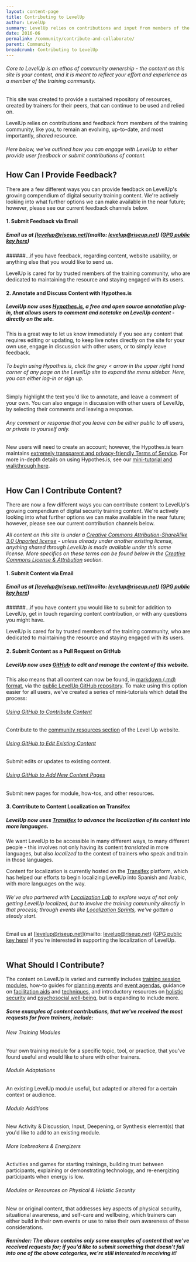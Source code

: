 ```yaml
---
layout: content-page
title: Contributing to LevelUp
author: LevelUp
summary: LevelUp relies on contributions and input from members of the training community, like you, to remain an evolving, up-to-date, and most importantly, shared resource. We welcome and encourage all users of LevelUp to contribute new training content, provide feedback or updates for current content, and participate in our ongoing localization efforts.
date: 2016-06
permalink: /community/contribute-and-collaborate/
parent: Community
breadcrumb: Contributing to LevelUp
---
```

###### Core to LevelUp is an ethos of community ownership - the content on this site is *your* content, and  it is meant to reflect your effort and experience as a member of the training community.

This site was created to provide a sustained repository of resources, created by trainers for their peers, that can continue to be used and relied on.

LevelUp relies on contributions and feedback from members of the training community, like you, to remain an evolving, up-to-date, and most importantly, *shared* resource. 

###### Here below, we've outlined how you can engage with LevelUp to either provide user feedback or submit contributions of content.

## How Can I Provide Feedback?
There are a few different ways you can provide feedback on LevelUp's growing compendium of digital security training content. We're actively looking into what further options we can make available in the near future; however, please see our current feedback channels below.

#### 1. Submit Feedback via Email

##### *Email us at [levelup@riseup.net](mailto: levelup@riseup.net) ([GPG public key here](http://pgp.mit.edu/pks/lookup?op=get&search=0x207BFB9591A638BE))*

######...if you have feedback, regarding content, website usability, or anything else that you would like to send us. 

LevelUp is cared for by trusted members of the training community, who are dedicated to maintaining the resource and staying engaged with its users.
<br>

#### 2. Annotate and Discuss Content with Hypothes.is
##### *LevelUp now uses [**Hypothes.is**](https://hypothes.is/), a free and open source annotation plug-in, that allows users to comment and notetake on LevelUp content - directly on the site.*

This is a great way to let us know immediately if you see any content that requires editing or updating, to keep live notes directly on the site for your own use, engage in discussion with other users, or to simply leave feedback.

###### To begin using Hypothes.is, click the grey < arrow in the *upper right hand corner* of any page on the LevelUp site to expand the menu sidebar. Here, you can either log-in or sign up. 

Simply highlight the text you'd like to annotate, and leave a comment of your own. You can also engage in discussion with other users of LevelUp, by selecting their comments and leaving a response.

###### Any comment or response that you leave can be either public to all users, or private to yourself only. 

New users will need to create an account; however, the Hypothes.is team maintains [extremely transparent and privacy-friendly Terms of Service](https://hypothes.is/terms-of-service/). For more in-depth details on using Hypothes.is, see our [mini-tutorial and walkthrough here](https://github.com/levelupcc/level-up/wiki/How-to-Use-Hypothesis#how-do-you-use-it).
<br><br>

## How Can I Contribute Content?
There are now a few different ways you can contribute content to LevelUp's growing compendium of digital security training content. We're actively looking into what further options we can make available in the near future; however, please see our current contribution channels below.

*All content on this site is under a [Creative Commons Attribution-ShareAlike 3.0 Unported license](https://creativecommons.org/licenses/by-sa/3.0/) - unless already under another existing license, anything shared through LevelUp is made available under this same license. More specifics on these terms can be found below in the [Creative Commons License & Attribution]() section.*

#### 1. Submit Content via Email

##### *Email us at [levelup@riseup.net](mailto: levelup@riseup.net) ([GPG public key here](http://pgp.mit.edu/pks/lookup?op=get&search=0x207BFB9591A638BE))*

######...if you have content you would like to submit for addition to LevelUp, get in touch regarding content contribution, or with any questions you might have.

LevelUp is cared for by trusted members of the training community, who are dedicated to maintaining the resource and staying engaged with its users.
<br>

#### 2. Submit Content as a Pull Request on GitHub
##### *LevelUp now uses [GitHub]() to edit and manage the content of this website.*

This also means that all content can now be found, in [markdown (.md) format](https://github.com/levelupcc/level-up/wiki/How-to-work-with-Markdown), via the [public LevelUp GitHub repository](). To make using this option easier for all users, we've created a series of mini-tutorials which detail the process:

###### [Using GitHub to Contribute Content](https://github.com/the-engine-room/level-up/wiki/How-to-Add-Content#adding-a-new-community-resource)
Contribute to the [community resources section](https://levelupcc.github.io/level-up/community/community-resources-and-tools/) of the Level Up website.

###### [Using GitHub to Edit Existing Content](https://github.com/the-engine-room/level-up/wiki/How-to-Edit-Content)
Submit edits or updates to existing content.

###### [Using GitHub to Add New Content Pages](https://github.com/the-engine-room/level-up/wiki/How-to-Add-Content#adding-a-new-page)
Submit new pages for module, how-tos, and other resources.
<br>

#### 3. Contribute to Content Localization on Transifex
##### *LevelUp now uses [Transifex](https://www.transifex.com/otf/level-up-website/) to advance the localization of its content into more languages.*

We want LevelUp to be accessible in many different ways, to many different people - this involves not only having its content *translated* in more languages, but also *localized* to the context of trainers who speak and train in those languages. 

Content for localization is currently hosted on the [Transifex](https://www.transifex.com/otf/level-up-website/) platform, which has helped our efforts to begin localizing LevelUp into Spanish and Arabic, with more languages on the way.

###### We've also partnered with [Localization Lab](http://www.localizationlab.org/) to explore ways of not only getting LevelUp localized, but to involve the training community directly in that process; through events like [Localization Sprints](http://www.localizationlab.org/2016-localization-summit-and-sprint-summary), we've gotten a steady start.

Email us at [levelup@riseup.net](mailto: levelup@riseup.net) ([GPG public key here](http://pgp.mit.edu/pks/lookup?op=get&search=0x207BFB9591A638BE)) if you're interested in supporting the localization of LevelUp.
<br><br>

## What Should I Contribute?
The content on LevelUp is varied and currently includes [training session modules](), how-to guides for [planning events]() and [event agendas](), guidance on [facilitation aids]() and [techniques](), and introductory resources on [holistic security]() and [psychosocial well-being](), but is expanding to include more.

##### Some examples of content contributions, that we've received the most requests for from trainers, include:
###### New Training Modules
Your own training module for a specific topic, tool, or practice, that you've found useful and would like to share with other trainers.

###### Module Adaptations
An existing LevelUp module useful, but adapted or altered for a certain context or audience.

###### Module Additions
New Activity & Discussion, Input, Deepening, or Synthesis element(s) that you'd like to add to an existing module.

###### More Icebreakers & Energizers
Activities and games for starting trainings, building trust between participants, explaining or demonstrating technology, and re-energizing participants when energy is low.

###### Modules or Resources on Physical & Holistic Security
New or original content, that addresses key aspects of physical security, situational awareness, and self-care and wellbeing, which trainers can either build in their own events or use to raise their own awareness of these considerations.

##### *Reminder: The above contains only some examples of content that we've received requests for; if you'd like to submit something that doesn't fall into one of the above categories, we're still interested in receiving it!*
